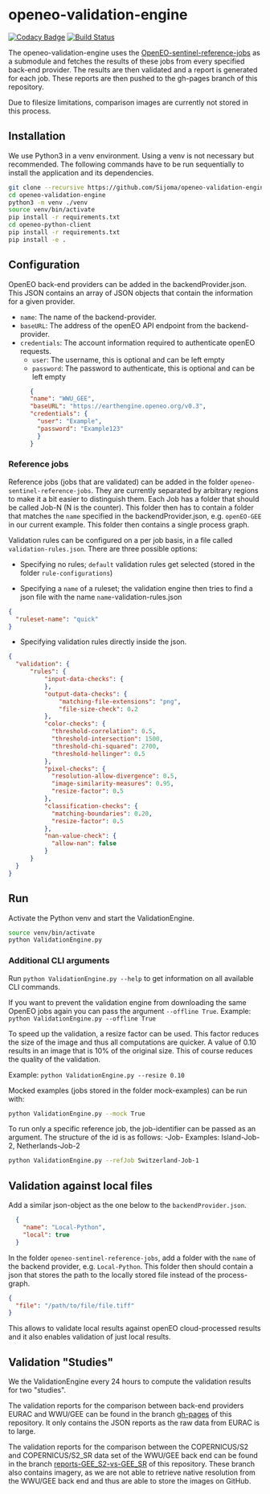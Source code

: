 # openeo-validation-engine

[![Codacy Badge](https://api.codacy.com/project/badge/Grade/072695f2ebbb404cb0512b711efa76d4)](https://app.codacy.com/app/simonschulte1991/openeo-validation-engine?utm_source=github.com&utm_medium=referral&utm_content=Sijoma/openeo-validation-engine&utm_campaign=Badge_Grade_Dashboard)
[![Build Status](https://travis-ci.com/Sijoma/openeo-validation-engine.svg?branch=master)](https://travis-ci.com/Sijoma/openeo-validation-engine)

The openeo-validation-engine uses the [OpenEO-sentinel-reference-jobs](https://github.com/Sijoma/openeo-sentinel-reference-jobs) as a submodule and fetches the results of these jobs from every specified back-end provider. The results are then validated and a report is generated for each job. These reports are then pushed to the gh-pages branch of this repository.

Due to filesize limitations, comparison images are currently not stored in this process.


## Installation
We use Python3 in a venv environment. Using a venv is not necessary but recommended. The following commands have to be run sequentially to install the application and its dependencies.

```bash
git clone --recursive https://github.com/Sijoma/openeo-validation-engine
cd openeo-validation-engine
python3 -m venv ./venv
source venv/bin/activate
pip install -r requirements.txt
cd openeo-python-client
pip install -r requirements.txt
pip install -e .
```

## Configuration

OpenEO back-end providers can be added in the backendProvider.json. This JSON contains an array of JSON objects that
contain the information for a given provider.

* `name`: The name of the backend-provider.
* `baseURL`: The address of the openEO API endpoint from the backend-provider.
* `credentials`: The account information required to authenticate openEO requests.
  * `user`: The username, this is optional and can be left empty
  * `password`: The password to authenticate, this is optional and can be left empty

```json
      {
      "name": "WWU_GEE",
      "baseURL": "https://earthengine.openeo.org/v0.3",
      "credentials": {
        "user": "Example",
        "password": "Example123"
        }
      }
```

### Reference jobs

Reference jobs (jobs that are validated) can be added in the folder `openeo-sentinel-reference-jobs`. They are currently
separated by arbitrary regions to make it a bit easier to distinguish them. Each Job has a folder that should be called
Job-N (N is the counter). This folder then has to contain a folder that matches the `name` specified in the backendProvider.json,
e.g. `openEO-GEE` in our current example. This folder then contains a single process graph.

Validation rules can be configured on a per job basis, in a file called `validation-rules.json`. There are three possible options:

* Specifying no rules; `default` validation rules get selected (stored in the folder `rule-configurations`)

* Specifying a `name` of a ruleset; the validation engine then tries to find a json file with the name `name`-validation-rules.json

```json
{
  "ruleset-name": "quick"
}
```

* Specifying validation rules directly inside the json.

```json
{
  "validation": {
      "rules": {
          "input-data-checks": {
          },
          "output-data-checks": {
              "matching-file-extensions": "png",
              "file-size-check": 0.2
          },
          "color-checks": {
            "threshold-correlation": 0.5,
            "threshold-intersection": 1500,
            "threshold-chi-squared": 2700,
            "threshold-hellinger": 0.5
          },
          "pixel-checks": {
            "resolution-allow-divergence": 0.5,
            "image-similarity-measures": 0.95,
            "resize-factor": 0.5
          },
          "classification-checks": {
            "matching-boundaries": 0.20,
            "resize-factor": 0.5
          },
          "nan-value-check": {
            "allow-nan": false
          }
      }
  }
}
```

## Run

Activate the Python venv and start the ValidationEngine.

```bash
source venv/bin/activate
python ValidationEngine.py
```

### Additional CLI arguments

Run `python ValidationEngine.py --help` to get information on all available CLI commands.

If you want to prevent the validation engine from downloading the same OpenEO jobs again you can pass the argument `--offline True`.
Example:
`python ValidationEngine.py --offline True`

To speed up the validation, a resize factor can be used. This factor reduces the size of the image and thus all computations are quicker. A value of 0.10 results in an image that is 10% of the original size. This of course reduces the quality of the validation.

Example:
`python ValidationEngine.py --resize 0.10`

Mocked examples (jobs stored in the folder mock-examples) can be run with:

```bash
python ValidationEngine.py --mock True 
```

To run only a specific reference job, the job-identifier can be passed as an argument.
The structure of the id is as follows: <Region>-Job-<Number>
Examples: Island-Job-2, Netherlands-Job-2

```bash
python ValidationEngine.py --refJob Switzerland-Job-1 
```


## Validation against local files

Add a similar json-object as the one below to the `backendProvider.json`.

```json
  {
    "name": "Local-Python",
    "local": true
  }
```

In the folder `openeo-sentinel-reference-jobs`, add a folder with the `name` of the backend provider, e.g. `Local-Python`.
This folder then should contain a json that stores the path to the locally stored file instead of the process-graph.

```json
{
  "file": "/path/to/file/file.tiff"
}
```

This allows to validate local results against openEO cloud-processed results and it also enables validation of just local results.

## Validation "Studies"

We the ValidationEngine every 24 hours to compute the validation results for two "studies". 

The validation reports for the comparison between back-end providers EURAC and WWU/GEE can be found in the branch [gh-pages](https://github.com/Sijoma/openeo-validation-engine/tree/gh-pages) of this repository. It only contains the JSON reports as the raw data from EURAC is to large.

The validation reports for the comparison between the COPERNICUS/S2 and COPERNICUS/S2_SR data set of the WWU/GEE back end can be found in the branch [reports-GEE_S2-vs-GEE_SR](https://github.com/Sijoma/openeo-validation-engine/tree/reports-GEE_S2-vs-GEE_SR) of this repository. These branch also contains imagery, as we are not able to retrieve native resolution from the WWU/GEE back end and thus are able to store the images on GitHub.
